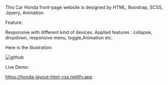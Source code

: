 This Car Honda front-page website is designed by HTML, Boostrap, SCSS, Jquery, Animation


Feature: 


Responsive with different kind of devices. 
Applied features : collapse, dropdown, responsive menu, toggle,Animation etc.

Here is the illustration: 

![github](https://media.giphy.com/media/STLcJgfWRvrsR5Ui7S/giphy.gif)


Live Demo: 

https://honda-layout-html-css.netlify.app
